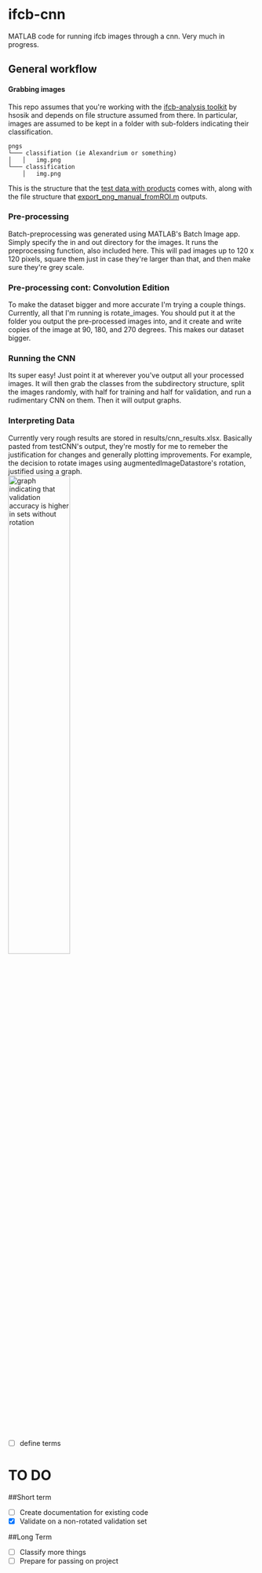 # ifcb-cnn
MATLAB code for running ifcb images through a cnn. Very much in progress. 

## General workflow 
#### Grabbing images 
This repo assumes that you're working with the [ifcb-analysis toolkit](https://github.com/hsosik/ifcb-analysis) by hsosik and depends on file structure assumed from there. In particular, images are assumed to be kept in a folder with sub-folders indicating their classification. 
```
pngs
└─── classifiation (ie Alexandrium or something)
│   │   img.png
└─── classification 
    │   img.png
```
This is the structure that the [test data with products](https://github.com/hsosik/ifcb-analysis/wiki/Blob-extraction,-feature-extraction,-and-classifier-application#access-to-test-data-and-products) comes with, along with the file structure that [export_png_manual_fromROI.m](https://github.com/hsosik/ifcb-analysis/blob/master/IFCB_tools/export_png_manual_fromROI.m) outputs. 

### Pre-processing
Batch-preprocessing was generated using MATLAB's Batch Image app. Simply specify the in and out directory for the images. It runs the preprocessing function, also included here. This will pad images up to 120 x 120 pixels, square them just in case they're larger than that, and then make sure they're grey scale. 

### Pre-processing cont: Convolution Edition
To make the dataset bigger and more accurate I'm trying a couple things. Currently, all that I'm running is rotate_images. You should put it at the folder you output the pre-processed images into, and it create and write copies of the image at 90, 180, and 270 degrees. This makes our dataset bigger. 

### Running the CNN
Its super easy! Just point it at wherever you've output all your processed images. It will then grab the classes from the subdirectory structure, split the images randomly, with half for training and half for validation, and run a rudimentary CNN on them. Then it will output graphs. 

### Interpreting Data
Currently very rough results are stored in results/cnn_results.xlsx. Basically pasted from testCNN's output, they're mostly for me to remeber the justification for changes and generally plotting improvements. For example, the decision to rotate images using augmentedImageDatastore's rotation, justified using a graph. <br>
<img src="https://i.imgur.com/PyTj4QL.png" alt="graph indicating that validation accuracy is higher in sets without rotation" width="50%"/>
- [ ] define terms 

# TO DO 
##Short term 
- [ ] Create documentation for existing code 
- [X] Validate on a non-rotated validation set 

##Long Term 
- [ ] Classify more things 
- [ ] Prepare for passing on project 
